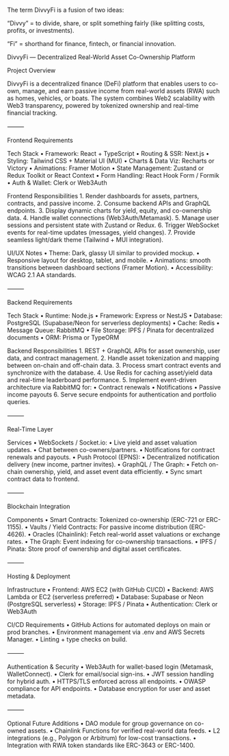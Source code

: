 The term DivvyFi is a fusion of two ideas:

“Divvy” = to divide, share, or split something fairly (like splitting costs, profits, or investments).

“Fi” = shorthand for finance, fintech, or financial innovation.

DivvyFi — Decentralized Real-World Asset Co-Ownership Platform

Project Overview

DivvyFi is a decentralized finance (DeFi) platform that enables users to co-own, manage, and earn passive income from real-world assets (RWA) such as homes, vehicles, or boats.
The system combines Web2 scalability with Web3 transparency, powered by tokenized ownership and real-time financial tracking.

⸻

Frontend Requirements

Tech Stack
	•	Framework: React + TypeScript
	•	Routing & SSR: Next.js
	•	Styling: Tailwind CSS + Material UI (MUI)
	•	Charts & Data Viz: Recharts or Victory
	•	Animations: Framer Motion
	•	State Management: Zustand or Redux Toolkit or React Context
	•	Form Handling: React Hook Form / Formik
	•	Auth & Wallet: Clerk or Web3Auth

Frontend Responsibilities
	1.	Render dashboards for assets, partners, contracts, and passive income.
	2.	Consume backend APIs and GraphQL endpoints.
	3.	Display dynamic charts for yield, equity, and co-ownership data.
	4.	Handle wallet connections (Web3Auth/Metamask).
	5.	Manage user sessions and persistent state with Zustand or Redux.
	6.	Trigger WebSocket events for real-time updates (messages, yield changes).
	7.	Provide seamless light/dark theme (Tailwind + MUI integration).

UI/UX Notes
	•	Theme: Dark, glassy UI similar to provided mockup.
	•	Responsive layout for desktop, tablet, and mobile.
	•	Animations: smooth transitions between dashboard sections (Framer Motion).
	•	Accessibility: WCAG 2.1 AA standards.

⸻

Backend Requirements

Tech Stack
	•	Runtime: Node.js
	•	Framework: Express or NestJS
	•	Database: PostgreSQL (Supabase/Neon for serverless deployments)
	•	Cache: Redis
	•	Message Queue: RabbitMQ
	•	File Storage: IPFS / Pinata for decentralized documents
	•	ORM: Prisma or TypeORM

Backend Responsibilities
	1.	REST + GraphQL APIs for asset ownership, user data, and contract management.
	2.	Handle asset tokenization and mapping between on-chain and off-chain data.
	3.	Process smart contract events and synchronize with the database.
	4.	Use Redis for caching asset/yield data and real-time leaderboard performance.
	5.	Implement event-driven architecture via RabbitMQ for:
	•	Contract renewals
	•	Notifications
	•	Passive income payouts
	6.	Serve secure endpoints for authentication and portfolio queries.

⸻

Real-Time Layer

Services
	•	WebSockets / Socket.io:
	•	Live yield and asset valuation updates.
	•	Chat between co-owners/partners.
	•	Notifications for contract renewals and payouts.
	•	Push Protocol (EPNS):
	•	Decentralized notification delivery (new income, partner invites).
	•	GraphQL / The Graph:
	•	Fetch on-chain ownership, yield, and asset event data efficiently.
	•	Sync smart contract data to frontend.

⸻

Blockchain Integration

Components
	•	Smart Contracts: Tokenized co-ownership (ERC-721 or ERC-1155).
	•	Vaults / Yield Contracts: For passive income distribution (ERC-4626).
	•	Oracles (Chainlink): Fetch real-world asset valuations or exchange rates.
	•	The Graph: Event indexing for co-ownership transactions.
	•	IPFS / Pinata: Store proof of ownership and digital asset certificates.

⸻

Hosting & Deployment

Infrastructure
	•	Frontend: AWS EC2 (with GitHub CI/CD)
	•	Backend: AWS Lambda or EC2 (serverless preferred)
	•	Database: Supabase or Neon (PostgreSQL serverless)
	•	Storage: IPFS / Pinata
	•	Authentication: Clerk or Web3Auth

CI/CD Requirements
	•	GitHub Actions for automated deploys on main or prod branches.
	•	Environment management via .env and AWS Secrets Manager.
	•	Linting + type checks on build.

⸻

Authentication & Security
	•	Web3Auth for wallet-based login (Metamask, WalletConnect).
	•	Clerk for email/social sign-ins.
	•	JWT session handling for hybrid auth.
	•	HTTPS/TLS enforced across all endpoints.
	•	OWASP compliance for API endpoints.
	•	Database encryption for user and asset metadata.

⸻

Optional Future Additions
	•	DAO module for group governance on co-owned assets.
	•	Chainlink Functions for verified real-world data feeds.
	•	L2 integrations (e.g., Polygon or Arbitrum) for low-cost transactions.
	•	Integration with RWA token standards like ERC-3643 or ERC-1400.


